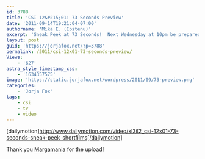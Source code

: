 ```yaml
---
id: 3788
title: 'CSI 12&#215;01: 73 Seconds Preview'
date: '2011-09-14T19:21:04-07:00'
authorname: 'Mika E. (Ipstenu)'
excerpt: 'Sneak Peek at 73 Seconds!  Next Wednesday at 10pm be prepared!'
layout: post
guid: 'https://jorjafox.net/?p=3788'
permalink: /2011/csi-12x01-73-seconds-preview/
Views:
    - '627'
astra_style_timestamp_css:
    - '1634357575'
image: 'https://static.jorjafox.net/wordpress/2011/09/73-preview.png'
categories:
    - 'Jorja Fox'
tags:
    - csi
    - tv
    - video
---
```


[dailymotion]http://www.dailymotion.com/video/xl3il2_csi-12x01-73-seconds-sneak-peek_shortfilms[/dailymotion]

Thank you <a href="http://www.dailymotion.com/video/xl3il2_csi-12x01-73-seconds-sneak-peek_shortfilms">Margamania</a> for the upload!
